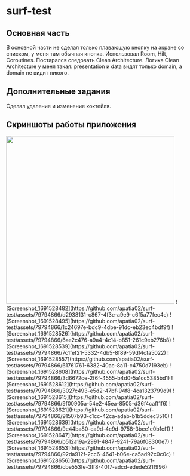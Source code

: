 
# surf-test

## Основная часть

В основной части не сделал только плавающую кнопку на экране со списком, у меня там обычная кнопка.  Использовал Room, Hilt, Coroutines. Постарался следовать Clean Architecture.  Логика Clean Architecture у меня такая: presentation и data видят только domain, а domain не видит никого.

## Дополнительные задания 

Сделал удаление и изменение коктейля.

## Скриншоты работы приложения 
<img src="https://github.com/apatia02/surf-test/assets/79794866/d2938131-c867-4f3e-a9e9-c6f5a77fec4c" width=450/>
![Screenshot_1691528482](https://github.com/apatia02/surf-test/assets/79794866/d2938131-c867-4f3e-a9e9-c6f5a77fec4c)
![Screenshot_1691528495](https://github.com/apatia02/surf-test/assets/79794866/1c24697e-bdc9-4dbe-91dc-eb23ec4bdf9f)
![Screenshot_1691528526](https://github.com/apatia02/surf-test/assets/79794866/6ae2c476-a9a4-4c14-b851-261c9eb276b8)
![Screenshot_1691528539](https://github.com/apatia02/surf-test/assets/79794866/7c1fef21-5332-4db5-8f89-59df4cfa5022)
![Screenshot_1691528557](https://github.com/apatia02/surf-test/assets/79794866/61761761-6382-40ac-8a11-c4750d7193eb)
![Screenshot_1691528608](https://github.com/apatia02/surf-test/assets/79794866/3d6672ce-2f6f-4555-b4d0-5a1cc5385bd1)
![Screenshot_1691528612](https://github.com/apatia02/surf-test/assets/79794866/3027c493-e5d2-47bf-94f8-4ca1323799d9)
![Screenshot_1691528615](https://github.com/apatia02/surf-test/assets/79794866/9f00905a-54e2-45ea-8505-d36f4caff1f6)
![Screenshot_1691528621](https://github.com/apatia02/surf-test/assets/79794866/91507b93-c1cc-42ca-adab-b1b5ddec3510)
![Screenshot_1691528639](https://github.com/apatia02/surf-test/assets/79794866/9e44ba80-ea9d-4c9d-9758-3bee1e0b1cf1)
![Screenshot_1691528647](https://github.com/apatia02/surf-test/assets/79794866/b512a19a-2991-4847-9241-79a6f08300e7)
![Screenshot_1691528653](https://github.com/apatia02/surf-test/assets/79794866/92da912f-2cc6-4641-b06e-ca5ad92c0c0c)
![Screenshot_1691528656](https://github.com/apatia02/surf-test/assets/79794866/cbe553fe-3ff8-40f7-adcd-edede521f996)













